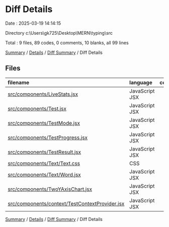 # Diff Details

Date : 2025-03-19 14:14:15

Directory c:\\Users\\gk725\\Desktop\\MERN\\typing\\src

Total : 9 files,  89 codes, 0 comments, 10 blanks, all 99 lines

[Summary](results.md) / [Details](details.md) / [Diff Summary](diff.md) / Diff Details

## Files
| filename | language | code | comment | blank | total |
| :--- | :--- | ---: | ---: | ---: | ---: |
| [src/components/LiveStats.jsx](/src/components/LiveStats.jsx) | JavaScript JSX | 12 | 0 | 3 | 15 |
| [src/components/Test.jsx](/src/components/Test.jsx) | JavaScript JSX | 1 | 0 | 2 | 3 |
| [src/components/TestMode.jsx](/src/components/TestMode.jsx) | JavaScript JSX | 5 | 0 | 0 | 5 |
| [src/components/TestProgress.jsx](/src/components/TestProgress.jsx) | JavaScript JSX | -5 | 0 | 0 | -5 |
| [src/components/TestResult.jsx](/src/components/TestResult.jsx) | JavaScript JSX | -1 | 0 | 0 | -1 |
| [src/components/Text/Text.css](/src/components/Text/Text.css) | CSS | 5 | -1 | 1 | 5 |
| [src/components/Text/Word.jsx](/src/components/Text/Word.jsx) | JavaScript JSX | -1 | 1 | 0 | 0 |
| [src/components/TwoYAxisChart.jsx](/src/components/TwoYAxisChart.jsx) | JavaScript JSX | 58 | 0 | 0 | 58 |
| [src/components/context/TestContextProvider.jsx](/src/components/context/TestContextProvider.jsx) | JavaScript JSX | 15 | 0 | 4 | 19 |

[Summary](results.md) / [Details](details.md) / [Diff Summary](diff.md) / Diff Details